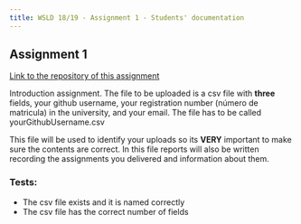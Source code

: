 ```yaml
---
title: WSLD 18/19 - Assignment 1 - Students' documentation
---
```


## Assignment 1

[Link to the repository of this assignment](https://github.com/WebServicesAndLinkedData/Assignment1)

Introduction assignment. The file to be uploaded is a csv file with **three** fields, your github username, your registration number (número de matricula) in the university, and your email. The file has to be called yourGithubUsername.csv

This file will be used to identify your uploads so its **VERY** important to make sure the contents are correct. In this file reports will also be written recording the assignments you delivered and information about them.

### Tests:
* The csv file exists and it is named correctly
* The csv file has the correct number of fields

